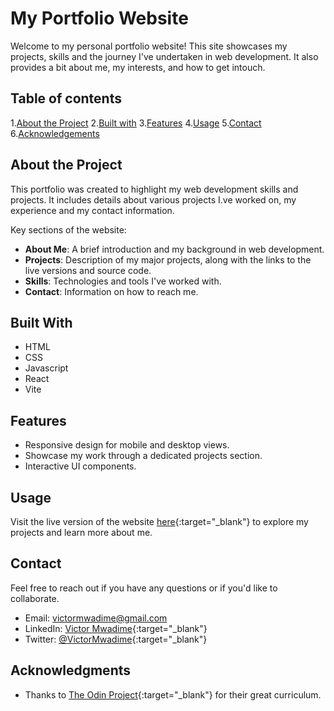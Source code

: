 # My Portfolio Website

Welcome to my personal portfolio website! This site showcases my projects, skills and the journey I've undertaken in web development. It also provides a bit about me, my interests, and how to get intouch.

## Table of contents

1.[About the Project](#about-the-project) 2.[Built with](#built-with) 3.[Features](#features) 4.[Usage](#usage) 5.[Contact](#contact) 6.[Acknowledgements](#acknowledgments)

## About the Project

This portfolio was created to highlight my web development skills and projects. It includes details about various projects I.ve worked on, my experience and my contact information.

Key sections of the website:

- **About Me**: A brief introduction and my background in web development.
- **Projects**: Description of my major projects, along with the links to the live versions and source code.
- **Skills**: Technologies and tools I've worked with.
- **Contact**: Information on how to reach me.

## Built With

- HTML
- CSS
- Javascript
- React
- Vite

## Features

- Responsive design for mobile and desktop views.
- Showcase my work through a dedicated projects section.
- Interactive UI components.

## Usage

Visit the live version of the website [here](https://example.com){:target="\_blank"} to explore my projects and learn more about me.

## Contact

Feel free to reach out if you have any questions or if you'd like to collaborate.

- Email: victormwadime@gmail.com
- LinkedIn: [Victor Mwadime](https://www.linkedin.com/in/victor-mwadime-303b07215/){:target="\_blank"}
- Twitter: [@VictorMwadime](https://x.com/VictorMwadime){:target="\_blank"}

## Acknowledgments

- Thanks to [The Odin Project](https://www.theodinproject.com/){:target="\_blank"} for their great curriculum.
